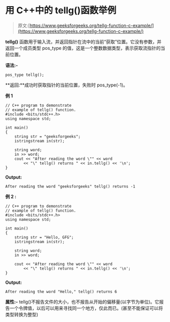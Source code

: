 # 用 C++中的 tellg()函数举例

> 原文:[https://www.geeksforgeeks.org/tellg-function-c-example/](https://www.geeksforgeeks.org/tellg-function-c-example/)

**tellg()** 函数用于输入流，并返回指针在流中的当前“获取”位置。它没有参数，并返回一个成员类型 pos_type 的值，这是一个整数数据类型，表示获取流指针的当前位置。

**语法:-**

```
pos_type tellg(); 

```

**返回:**成功时获取指针的当前位置，失败时 pos_type(-1)。

**例 1**

```
// C++ program to demonstrate 
// example of tellg() function.
#include <bits/stdc++.h>
using namespace std;

int main()
{
    string str = "geeksforgeeks";
    istringstream in(str);

    string word;
    in >> word;
    cout << "After reading the word \"" << word
        << "\" tellg() returns " << in.tellg() << '\n';
}
```

**Output:**

```
After reading the word "geeksforgeeks" tellg() returns -1

```

**例 2 :**

```
// C++ program to demonstrate 
// example of tellg() function.
#include <bits/stdc++.h>
using namespace std;

int main()
{
    string str = "Hello, GFG";
    istringstream in(str);

    string word;    
    in >> word;

    cout << "After reading the word \"" << word
        << "\" tellg() returns " << in.tellg() << '\n';
}
```

**Output:**

```
After reading the word "Hello," tellg() returns 6

```

**属性:-**
tellg()不报告文件的大小，也不报告从开始的偏移量(以字节为单位)。它报告一个令牌值，以后可以用来寻找同一个地方，仅此而已。(甚至不能保证可以将类型转换为整型)